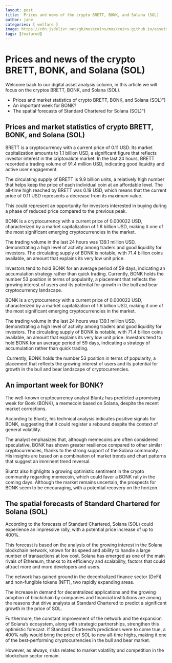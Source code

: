 ```yaml
---
layout: post
title:  Prices and news of the crypto BRETT, BONK, and Solana (SOL)
author: jane
categories: [ welfare ]
image: https://cdn.jsdelivr.net/gh/muskcoins/muskcoins.github.io/assets/images/okx-register.webp
tags: [featured]
---
```

# Prices and news of the crypto BRETT, BONK, and Solana (SOL)
Welcome back to our digital asset analysis column, in this article we will focus on the cryptos BRETT, BONK, and Solana (SOL).

*   Prices and market statistics of crypto BRETT, BONK, and Solana (SOL)")
*   An important week for BONK?
*   The spatial forecasts of Standard Chartered for Solana (SOL)")

Prices and market statistics of crypto BRETT, BONK, and Solana (SOL)
--------------------------------------------------------------------

BRETT is a cryptocurrency with a current price of 0.11 USD. Its market capitalization amounts to 1.1 billion USD, a significant figure that reflects investor interest in the criptovalute market. In the last 24 hours, BRETT recorded a trading volume of 91.4 million USD, indicating good liquidity and active user engagement.

The circulating supply of BRETT is 9.9 billion units, a relatively high number that helps keep the price of each individual coin at an affordable level. The all-time high reached by BRETT was 0.19 USD, which means that the current price of 0.11 USD represents a decrease from its maximum value. 

This could represent an opportunity for investors interested in buying during a phase of reduced price compared to the previous peak.

BONK is a cryptocurrency with a current price of 0.000022 USD, characterized by a market capitalization of 1.6 billion USD, making it one of the most significant emerging cryptocurrencies in the market. 

The trading volume in the last 24 hours was 139.1 million USD, demonstrating a high level of activity among traders and good liquidity for investors. The circulating supply of BONK is notable, with 71.4 billion coins available, an amount that explains its very low unit price. 

Investors tend to hold BONK for an average period of 59 days, indicating an accumulation strategy rather than quick trading. Currently, BONK holds the number 53 position in terms of popularity, a placement that reflects the growing interest of users and its potential for growth in the bull and bear cryptocurrency landscape.

BONK is a cryptocurrency with a current price of 0.000022 USD, characterized by a market capitalization of 1.6 billion USD, making it one of the most significant emerging cryptocurrencies in the market. 

The trading volume in the last 24 hours was 139.1 million USD, demonstrating a high level of activity among traders and good liquidity for investors. The circulating supply of BONK is notable, with 71.4 billion coins available, an amount that explains its very low unit price. Investors tend to hold BONK for an average period of 59 days, indicating a strategy of accumulation rather than quick trading.

 Currently, BONK holds the number 53 position in terms of popularity, a placement that reflects the growing interest of users and its potential for growth in the bull and bear landscape of cryptocurrencies.

An important week for BONK?
---------------------------

The well-known cryptocurrency analyst Bluntz has predicted a promising week for Bonk (BONK), a memecoin based on Solana, despite the recent market corrections. 

According to Bluntz, his technical analysis indicates positive signals for BONK, suggesting that it could register a rebound despite the context of general volatility. 

The analyst emphasizes that, although memecoins are often considered speculative, BONK has shown greater resilience compared to other similar cryptocurrencies, thanks to the strong support of the Solana community. His insights are based on a combination of market trends and chart patterns that suggest an imminent trend reversal. 

Bluntz also highlights a growing optimistic sentiment in the crypto community regarding memecoin, which could favor a BONK rally in the coming days. Although the market remains uncertain, the prospects for BONK seem to be encouraging, with a potential recovery on the horizon.

The spatial forecasts of Standard Chartered for Solana (SOL)
------------------------------------------------------------

According to the forecasts of Standard Chartered, Solana (SOL) could experience an impressive rally, with a potential price increase of up to 400%. 

This forecast is based on the analysis of the growing interest in the Solana blockchain network, known for its speed and ability to handle a large number of transactions at low cost. Solana has emerged as one of the main rivals of Ethereum, thanks to its efficiency and scalability, factors that could attract more and more developers and users. 

The network has gained ground in the decentralized finance sector (DeFi) and non-fungible tokens (NFT), two rapidly expanding areas.

The increase in demand for decentralized applications and the growing adoption of blockchain by companies and financial institutions are among the reasons that drive analysts at Standard Chartered to predict a significant growth in the price of SOL. 

Furthermore, the constant improvement of the network and the expansion of Solana’s ecosystem, along with strategic partnerships, strengthen this optimistic forecast. If Standard Chartered’s predictions were to come true, a 400% rally would bring the price of SOL to new all-time highs, making it one of the best-performing cryptocurrencies in the bull and bear market. 

However, as always, risks related to market volatility and competition in the blockchain sector remain.